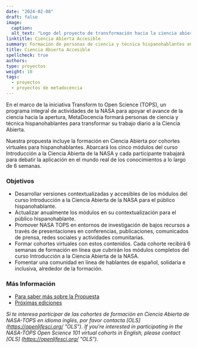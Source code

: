 ```yaml
---
date: "2024-02-08"
draft: false
image:
  caption: 
  alt_text: "Logo del proyecto de transformación hacia la ciencia abierta de NASA y logo de MetaDocencia"
linktitle: Ciencia Abierta Accesible
summary: Formación de personas de ciencia y técnica hispanohablantes en NASA TOPS. 
title: Ciencia Abierta Accesible
spellcheck: true
authors: 
type: proyectos
weight: 10
tags:
  - proyectos
  - proyectos de metadocencia
---
```


En el marco de la iniciativa Transform to Open Science (TOPS), un programa integral de actividades de la NASA para apoyar el avance de la ciencia hacia la apertura, MetaDocencia formará personas de ciencia y técnica hispanohablantes para transformar su trabajo diario a la Ciencia Abierta.

Nuestra propuesta incluye la formación en Ciencia Abierta por cohortes virtuales para hispanohablantes. Abarcará los cinco módulos del curso Introducción a la Ciencia Abierta de la NASA y cada participante trabajará para debatir la aplicación en el mundo real de los conocimientos a lo largo de 6 semanas.

### Objetivos
* Desarrollar versiones contextualizadas y accesibles de los módulos del curso Introducción a la Ciencia Abierta de la NASA para el público hispanohablante.
* Actualizar anualmente los módulos en su contextualización para el público hispanohablante.
* Promover NASA TOPS en entornos de investigación de bajos recursos a través de presentaciones en conferencias, publicaciones, comunicados de prensa, redes sociales y actividades comunitarias.
* Formar cohortes virtuales con estos contenidos. Cada cohorte recibirá 6 semanas de formación en línea que cubrirán los módulos completos del curso Introducción a la Ciencia Abierta de la NASA.
* Fomentar una comunidad en línea de hablantes de español, solidaria e inclusiva, alrededor de la formación.

### Más Información
- [Para saber más sobre la Propuesta](https://zenodo.org/records/8215456 "Propuesta")
- [Próximas ediciones](https://www.metadocencia.org/formacion/)

*Si te interesa participar de las cohortes de formación en Ciencia Abierta de NASA-TOPS en idioma inglés, por favor contacta [OLS] (https://openlifesci.org/ "OLS").*
*If you're interested in participating in the NASA-TOPS Open Science 101 virtual cohorts in English, please contact [OLS] (https://openlifesci.org/ "OLS").*
